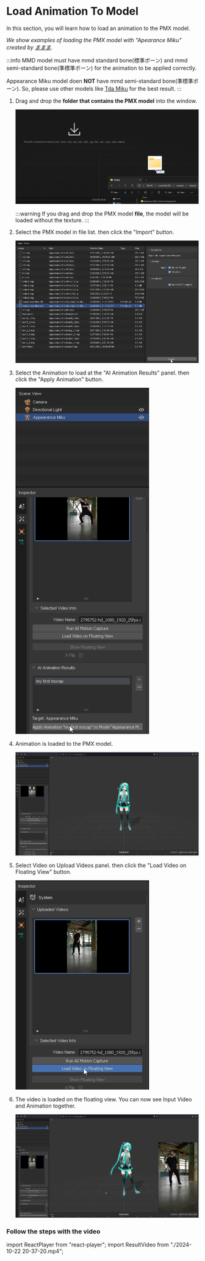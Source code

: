 # Load Animation To Model

In this section, you will learn how to load an animation to the PMX model.

*We show examples of loading the PMX model with "Apearance Miku" created by [ままま](https://seiga.nicovideo.jp/seiga/im2703273).*

:::info
MMD model must have mmd standard bone(標準ボーン) and mmd semi-standard bone(準標準ボーン) for the animation to be applied correctly.

Appearance Miku model doen **NOT** have mmd semi-standard bone(準標準ボーン). So, please use other models like [Tda Miku](https://www.deviantart.com/mmd91/art/TDA-Hatsune-Miku-V4X-Style-Model-DL-Download-MMD-788834848) for the best result.
:::

1. Drag and drop the **folder that contains the PMX model** into the window.

    ![drag and drop](image.png)

    :::warning
    If you drag and drop the PMX model **file**, the model will be loaded without the texture.
    :::

2. Select the PMX model in file list. then click the "Import" button.
   
    ![import dialog](image-1.png)

3. Select the Animation to load at the "AI Animation Results" panel. then click the "Apply Animation" button.
    
    ![apply animation](image-2.png)

4. Animation is loaded to the PMX model.

    ![animation loaded](image-3.png)

5. Select Video on Upload Videos panel. then click the "Load Video on Floating View" button.

    ![load on floating view](image-4.png)

6. The video is loaded on the floating view. You can now see Input Video and Animation together.

    ![floating view loaded](image-5.png)

### Follow the steps with the video

import ReactPlayer from "react-player";
import ResultVideo from "./2024-10-22 20-37-20.mp4";

<ReactPlayer
    url={ResultVideo}
    controls={true}
    width="100%"
    height="100%"/>
